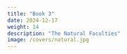 ```yaml
---
title: "Book 3"
date: 2024-12-17
weight: 14
description: "The Natural Faculties"
image: /covers/natural.jpg
---
```




